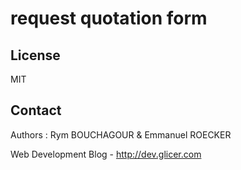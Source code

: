 # request quotation form


## License 

MIT

## Contact

Authors : Rym BOUCHAGOUR & Emmanuel ROECKER

Web Development Blog - http://dev.glicer.com

